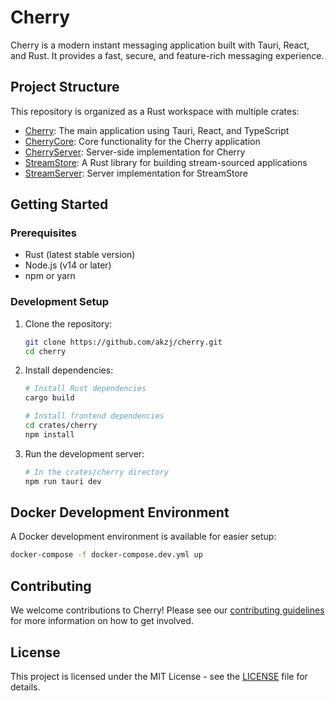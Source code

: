 # Cherry

Cherry is a modern instant messaging application built with Tauri, React, and Rust. It provides a fast, secure, and feature-rich messaging experience.

## Project Structure

This repository is organized as a Rust workspace with multiple crates:

- [Cherry](./crates/cherry): The main application using Tauri, React, and TypeScript
- [CherryCore](./crates/cherrycore): Core functionality for the Cherry application
- [CherryServer](./crates/cherryserver): Server-side implementation for Cherry
- [StreamStore](./crates/streamstore): A Rust library for building stream-sourced applications
- [StreamServer](./crates/streamserver): Server implementation for StreamStore

## Getting Started

### Prerequisites

- Rust (latest stable version)
- Node.js (v14 or later)
- npm or yarn

### Development Setup

1. Clone the repository:
   ```bash
   git clone https://github.com/akzj/cherry.git
   cd cherry
   ```

2. Install dependencies:
   ```bash
   # Install Rust dependencies
   cargo build
   
   # Install frontend dependencies
   cd crates/cherry
   npm install
   ```

3. Run the development server:
   ```bash
   # In the crates/cherry directory
   npm run tauri dev
   ```

## Docker Development Environment

A Docker development environment is available for easier setup:

```bash
docker-compose -f docker-compose.dev.yml up
```

## Contributing

We welcome contributions to Cherry! Please see our [contributing guidelines](./CONTRIBUTING.md) for more information on how to get involved.

## License

This project is licensed under the MIT License - see the [LICENSE](./LICENSE) file for details.